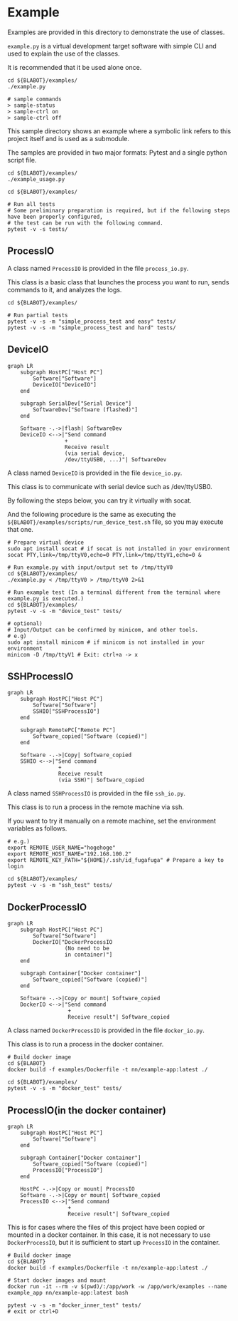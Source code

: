 # Example

Examples are provided in this directory to demonstrate the use of classes.

`example.py` is a virtual development target software with simple CLI and used to explain the use of the classes.

It is recommended that it be used alone once.

```shell
cd ${BLABOT}/examples/
./example.py

# sample commands
> sample-status
> sample-ctrl on
> sample-ctrl off
```

This sample directory shows an example where a symbolic link refers to this project itself and is used as a submodule.

The samples are provided in two major formats: Pytest and a single python script file.

```shell
cd ${BLABOT}/examples/
./example_usage.py
```

```shell
cd ${BLABOT}/examples/

# Run all tests
# Some preliminary preparation is required, but if the following steps have been properly configured,
# the test can be run with the following command.
pytest -v -s tests/
```

## ProcessIO

A class named `ProcessIO` is provided in the file `process_io.py`.

This class is a basic class that launches the process you want to run, sends commands to it, and analyzes the logs.

```shell
cd ${BLABOT}/examples/

# Run partial tests
pytest -v -s -m "simple_process_test and easy" tests/
pytest -v -s -m "simple_process_test and hard" tests/
```

## DeviceIO

```mermaid
graph LR
    subgraph HostPC["Host PC"]
        Software["Software"]
        DeviceIO["DeviceIO"]
    end

    subgraph SerialDev["Serial Device"]
        SoftwareDev["Software (flashed)"]
    end

    Software -.->|flash| SoftwareDev
    DeviceIO <-->|"Send command
                  +
                  Receive result
                  (via serial device,
                  /dev/ttyUSB0, ...)"| SoftwareDev
```

A class named `DeviceIO` is provided in the file `device_io.py`.

This class is to communicate with serial device such as /dev/ttyUSB0.

By following the steps below, you can try it virtually with socat.

And the following procedure is the same as executing the `${BLABOT}/examples/scripts/run_device_test.sh` file, so you may execute that one.

```shell
# Prepare virtual device
sudo apt install socat # if socat is not installed in your environment
socat PTY,link=/tmp/ttyV0,echo=0 PTY,link=/tmp/ttyV1,echo=0 &

# Run example.py with input/output set to /tmp/ttyV0
cd ${BLABOT}/examples/
./example.py < /tmp/ttyV0 > /tmp/ttyV0 2>&1

# Run example test (In a terminal different from the terminal where example.py is executed.)
cd ${BLABOT}/examples/
pytest -v -s -m "device_test" tests/

# optional)
# Input/Output can be confirmed by minicom, and other tools.
# e.g)
sudo apt install minicom # if minicom is not installed in your environment
minicom -D /tmp/ttyV1 # Exit: ctrl+a -> x
```

## SSHProcessIO

```mermaid
graph LR
    subgraph HostPC["Host PC"]
        Software["Software"]
        SSHIO["SSHProcessIO"]
    end

    subgraph RemotePC["Remote PC"]
        Software_copied["Software (copied)"]
    end

    Software -.->|Copy| Software_copied
    SSHIO <-->|"Send command
                +
                Receive result
                (via SSH)"| Software_copied
```

A class named `SSHProcessIO` is provided in the file `ssh_io.py`.

This class is to run a process in the remote machine via ssh.

If you want to try it manually on a remote machine, set the environment variables as follows.

```shell
# e.g.)
export REMOTE_USER_NAME="hogehoge"
export REMOTE_HOST_NAME="192.168.100.2"
export REMOTE_KEY_PATH="${HOME}/.ssh/id_fugafuga" # Prepare a key to login

cd ${BLABOT}/examples/
pytest -v -s -m "ssh_test" tests/
```

## DockerProcessIO

```mermaid
graph LR
    subgraph HostPC["Host PC"]
        Software["Software"]
        DockerIO["DockerProcessIO
                  (No need to be
                  in container)"]
    end

    subgraph Container["Docker container"]
        Software_copied["Software (copied)"]
    end

    Software -.->|Copy or mount| Software_copied
    DockerIO <-->|"Send command
                   +
                   Receive result"| Software_copied
```

A class named `DockerProcessIO` is provided in the file `docker_io.py`.

This class is to run a process in the docker container.

```shell
# Build docker image
cd ${BLABOT}
docker build -f examples/Dockerfile -t nn/example-app:latest ./

cd ${BLABOT}/examples/
pytest -v -s -m "docker_test" tests/
```

## ProcessIO(in the docker container)

```mermaid
graph LR
    subgraph HostPC["Host PC"]
        Software["Software"]
    end

    subgraph Container["Docker container"]
        Software_copied["Software (copied)"]
        ProcessIO["ProcessIO"]
    end

    HostPC -.->|Copy or mount| ProcessIO
    Software -.->|Copy or mount| Software_copied
    ProcessIO <-->|"Send command
                   +
                   Receive result"| Software_copied
```

This is for cases where the files of this project have been copied or mounted in a docker container.
In this case, it is not necessary to use `DockerProcessIO`, but it is sufficient to start up `ProcessIO` in the container.

```shell
# Build docker image
cd ${BLABOT}
docker build -f examples/Dockerfile -t nn/example-app:latest ./

# Start docker images and mount
docker run -it --rm -v $(pwd)/:/app/work -w /app/work/examples --name example_app nn/example-app:latest bash

pytest -v -s -m "docker_inner_test" tests/
# exit or ctrl+D
```
